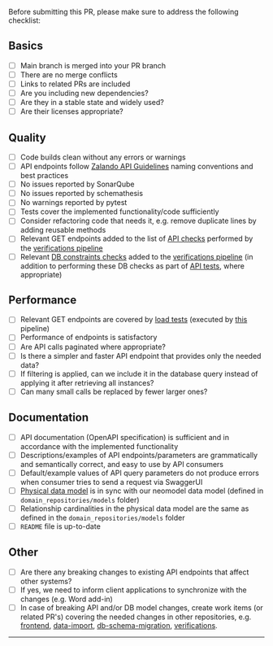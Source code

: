 Before submitting this PR, please make sure to address the following checklist:

## Basics
- [ ] Main branch is merged into your PR branch
- [ ] There are no merge conflicts
- [ ] Links to related PRs are included
- [ ] Are you including new dependencies? 
- [ ] Are they in a stable state and widely used?
- [ ] Are their licenses appropriate?

## Quality  
- [ ] Code builds clean without any errors or warnings
- [ ] API endpoints follow [Zalando API Guidelines](https://opensource.zalando.com/restful-api-guidelines/) naming conventions and best practices
- [ ] No issues reported by SonarQube
- [ ] No issues reported by schemathesis
- [ ] No warnings reported by pytest
- [ ] Tests cover the implemented functionality/code sufficiently
- [ ] Consider refactoring code that needs it, e.g. remove duplicate lines by adding reusable methods
- [ ] Relevant GET endpoints added to the list of [API checks](https://novonordiskit.visualstudio.com/Clinical-MDR/_git/verifications?path=/tests/test_api.py) performed by the [verifications pipeline](https://novonordiskit.visualstudio.com/Clinical-MDR/_build?definitionId=6184)
- [ ] Relevant [DB constraints checks](https://novonordiskit.visualstudio.com/Clinical-MDR/_git/verifications?path=/tests/test_db.py) added to the [verifications pipeline](https://novonordiskit.visualstudio.com/Clinical-MDR/_build?definitionId=6184) (in addition to performing these DB checks as part of [API tests](https://novonordiskit.visualstudio.com/Clinical-MDR/_git/clinical-mdr-api?path=/clinical_mdr_api/tests/integration/api), where appropriate)

## Performance
- [ ] Relevant GET endpoints are covered by [load tests](https://novonordiskit.visualstudio.com/Clinical-MDR/_git/studybuilder-load-test?path=/tests/endpoints.py) (executed by [this](https://novonordiskit.visualstudio.com/Clinical-MDR/_build?definitionId=6964) pipeline)
- [ ] Performance of endpoints is satisfactory
- [ ] Are API calls paginated where appropriate?
- [ ] Is there a simpler and faster API endpoint that provides only the needed data?
- [ ] If filtering is applied, can we include it in the database query instead of applying it after retrieving all instances?
- [ ] Can many small calls be replaced by fewer larger ones?

## Documentation
- [ ] API documentation (OpenAPI specification) is sufficient and in accordance with the implemented functionality
- [ ] Descriptions/examples of API endpoints/parameters are grammatically and semantically correct, and easy to use by API consumers
- [ ] Default/example values of API query parameters do not produce errors when consumer tries to send a request via SwaggerUI
- [ ] [Physical data model](https://novonordiskit.visualstudio.com/Clinical-MDR/_git/neo4j-mdr-db?path=/model/physical_data_model) is in sync with our neomodel data model (defined in `domain_repositories/models` folder)
- [ ] Relationship cardinalities in the physical data model are the same as defined in the `domain_repositories/models` folder
- [ ] `README` file is up-to-date

## Other
- [ ] Are there any breaking changes to existing API endpoints that affect other systems?
- [ ] If yes, we need to inform client applications to synchronize with the changes (e.g. Word add-in)
- [ ] In case of breaking API and/or DB model changes, create work items (or related PR's) covering the needed changes in other repositories, e.g. [frontend](https://novonordiskit.visualstudio.com/Clinical-MDR/_git/studybuilder), [data-import](https://novonordiskit.visualstudio.com/Clinical-MDR/_git/data-import), [db-schema-migration](https://novonordiskit.visualstudio.com/Clinical-MDR/_git/db-schema-migration), [verifications](https://novonordiskit.visualstudio.com/Clinical-MDR/_git/verifications?path=/tests). 

---

